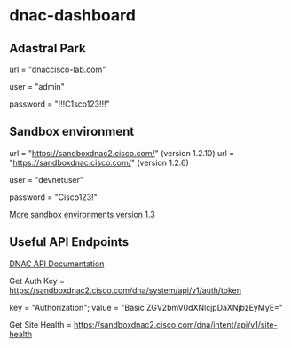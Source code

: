# dnac-dashboard

## Adastral Park

url = "dnaccisco-lab.com"

user = "admin"

password = "!!!C1sco123!!!"

## Sandbox environment

url = "https://sandboxdnac2.cisco.com/" (version 1.2.10)
url = "https://sandboxdnac.cisco.com/" (version 1.2.6)

user = "devnetuser"

password = "Cisco123!"

[More sandbox environments version 1.3](https://www.cisco.com/c/dam/en/us/products/se/2019/11/Business_Unit/demo-table.pdf)

## Useful API Endpoints
[DNAC API Documentation](https://developer.cisco.com/docs/dna-center/api/1-3-1-x/)

Get Auth Key = https://sandboxdnac2.cisco.com/dna/system/api/v1/auth/token

key = "Authorization"; value = "Basic ZGV2bmV0dXNlcjpDaXNjbzEyMyE="

Get Site Health = https://sandboxdnac2.cisco.com/dna/intent/api/v1/site-health
